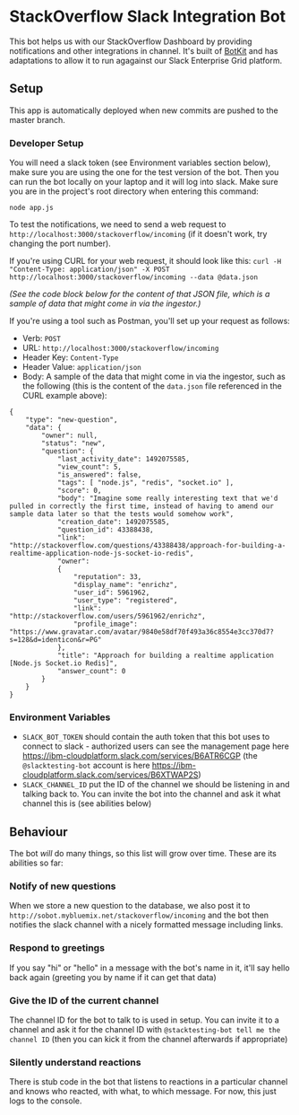 # StackOverflow Slack Integration Bot

This bot helps us with our StackOverflow Dashboard by providing notifications and other integrations in channel.  It's built of [BotKit](https://botkit.ai/) and has adaptations to allow it to run agagainst our Slack Enterprise Grid platform.

## Setup

This app is automatically deployed when new commits are pushed to the master branch.

### Developer Setup

You will need a slack token (see Environment variables section below), make sure you are using the one for the test version of the bot.  Then you can run the bot locally on your laptop and it will log into slack.  Make sure you are in the project's root directory when entering this command: 

`node app.js`

To test the notifications, we need to send a web request to `http://localhost:3000/stackoverflow/incoming` (if it doesn't work, try changing the port number).

If you're using CURL for your web request, it should look like this: 
`curl -H "Content-Type: application/json" -X POST http://localhost:3000/stackoverflow/incoming --data @data.json`

_(See the code block below for the content of that JSON file, which is a sample of data that might come in via the ingestor.)_

If you're using a tool such as Postman, you'll set up your request as follows: 

* Verb: `POST`
* URL: `http://localhost:3000/stackoverflow/incoming`
* Header Key: `Content-Type`
* Header Value: `application/json`
* Body: A sample of the data that might come in via the ingestor, such as the following (this is the content of the `data.json` file referenced in the CURL example above): 

```
{
    "type": "new-question",
    "data": { 
        "owner": null,
        "status": "new",
        "question": { 
            "last_activity_date": 1492075585,
            "view_count": 5,
            "is_answered": false,
            "tags": [ "node.js", "redis", "socket.io" ],
            "score": 0,
            "body": "Imagine some really interesting text that we'd pulled in correctly the first time, instead of having to amend our sample data later so that the tests would somehow work",
            "creation_date": 1492075585,
            "question_id": 43388438,
            "link": "http://stackoverflow.com/questions/43388438/approach-for-building-a-realtime-application-node-js-socket-io-redis",
            "owner": 
            { 
                "reputation": 33,
                "display_name": "enrichz",
                "user_id": 5961962,
                "user_type": "registered",
                "link": "http://stackoverflow.com/users/5961962/enrichz",
                "profile_image": "https://www.gravatar.com/avatar/9840e58df70f493a36c8554e3cc370d7?s=128&d=identicon&r=PG" 
            },
            "title": "Approach for building a realtime application [Node.js Socket.io Redis]",
            "answer_count": 0 
        }
    }
}
```

### Environment Variables

* `SLACK_BOT_TOKEN` should contain the auth token that this bot uses to connect to slack - authorized users can see the management page here https://ibm-cloudplatform.slack.com/services/B6ATR6CGP (the `@slacktesting-bot` account is here https://ibm-cloudplatform.slack.com/services/B6XTWAP2S)
* `SLACK_CHANNEL_ID` put the ID of the channel we should be listening in and talking back to.  You can invite the bot into the channel and ask it what channel this is (see abilities below)

## Behaviour

The bot _will_ do many things, so this list will grow over time.  These are its abilities so far:

### Notify of new questions

When we store a new question to the database, we also post it to `http://sobot.mybluemix.net/stackoverflow/incoming` and the bot then notifies the slack channel with a nicely formatted message including links.

### Respond to greetings

If you say "hi" or "hello" in a message with the bot's name in it, it'll say hello back again (greeting you by name if it can get that data)

### Give the ID of the current channel

The channel ID for the bot to talk to is used in setup.  You can invite it to a channel and ask it for the channel ID with `@stacktesting-bot tell me the channel ID` (then you can kick it from the channel afterwards if appropriate)

### Silently understand reactions

There is stub code in the bot that listens to reactions in a particular channel and knows who reacted, with what, to which message.  For now, this just logs to the console.
